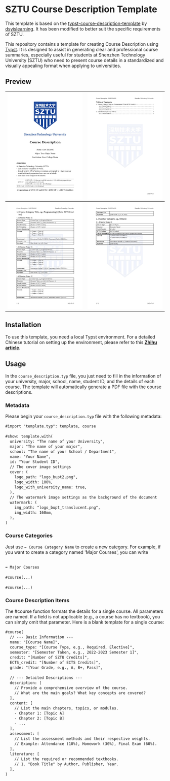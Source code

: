 # SZTU Course Description Template

This template is based on the [typst-course-description-template](https://github.com/dsyislearning/typst-course-description-template) by [dsyislearning](https://github.com/dsyislearning). It has been modified to better suit the specific requirements of SZTU.

This repository contains a template for creating Course Description using [Typst](https://typst.app/). It is designed to assist in generating clear and professional course summaries, especially useful for students at Shenzhen Technology University (SZTU) who need to present course details in a standardized and visually appealing format when applying to universities.

## Preview

| ![main_page-0001](./assets/course_description-1.jpg) | ![main_page-0002](./assets/course_description-2.jpg) |
| ---------------------------------------------- | ---------------------------------------------- |
| ![main_page-0003](./assets/course_description-3.jpg) | ![main_page-0004](./assets/course_description-4.jpg) |

## Installation

To use this template, you need a local Typst environment. For a detailed Chinese tutorial on setting up the environment, please refer to this **[Zhihu article](https://zhuanlan.zhihu.com/p/644816041)**.

## Usage

In the `course_description.typ` file, you just need to fill in the information of your university, major, school, name, student ID, and the details of each course. The template will automatically generate a PDF file with the course descriptions.

### Metadata

Please begin your `course_description.typ` file with the following metadata:

```typst
#import "template.typ": template, course

#show: template.with(
  university: "The name of your University",
  major: "The name of your major",
  school: "The name of your School / Department",
  name: "Your Name",
  id: "Your Student ID",
  // The cover image settings
  cover: (
    logo_path: "logo_bupt2.png",
    logo_width: 100%,
    logo_with_university_name: true,
  ),
  // The watermark image settings as the background of the document
  watermark: (
    img_path: "logo_bupt_translucent.png",
    img_width: 160mm,
  ),
)
```

### Course Categories

Just use `= Course Category Name` to create a new category. For example, if you want to create a category named 'Major Courses', you can write

```typst

= Major Courses

#course(...)

#course(...)

```

### Course Description Items

The #course function formats the details for a single course. All parameters are named. If a field is not applicable (e.g., a course has no textbook), you can simply omit that parameter.
Here is a blank template for a single course:

```typst
#course(
  // --- Basic Information ---
  name: "[Course Name]",
  course_type: "[Course Type, e.g., Required, Elective]",
  semester: "[Semester Taken, e.g., 2022-2023 Semester 1]",
  credit: "[Number of SZTU Credits]",
  ECTS_credit: "[Number of ECTS Credits]",
  grade: "[Your Grade, e.g., A, B+, Pass]",
  
  // --- Detailed Descriptions ---
  description: [
    // Provide a comprehensive overview of the course.
    // What are the main goals? What key concepts are covered?
  ],
  content: [
    // List the main chapters, topics, or modules.
    - Chapter 1: [Topic A]
    - Chapter 2: [Topic B]
    - ...
  ],
  assessment: [
    // List the assessment methods and their respective weights.
    // Example: Attendance (10%), Homework (30%), Final Exam (60%).
  ],
  literature: [
    // List the required or recommended textbooks.
    // 1. "Book Title" by Author, Publisher, Year.
  ],
)

```

